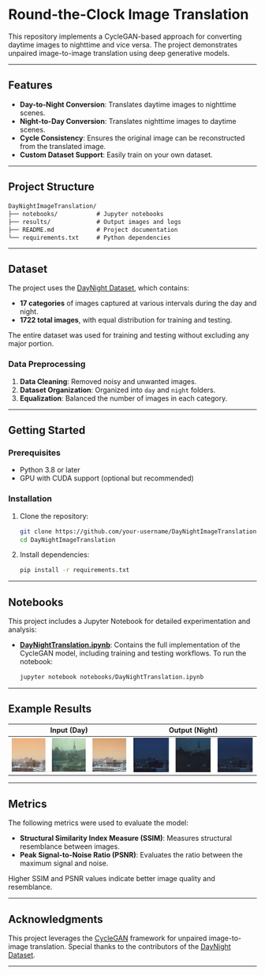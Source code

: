 # Round-the-Clock Image Translation

This repository implements a CycleGAN-based approach for converting daytime images to nighttime and vice versa. The project demonstrates unpaired image-to-image translation using deep generative models.

---

## Features
- **Day-to-Night Conversion**: Translates daytime images to nighttime scenes.
- **Night-to-Day Conversion**: Translates nighttime images to daytime scenes.
- **Cycle Consistency**: Ensures the original image can be reconstructed from the translated image.
- **Custom Dataset Support**: Easily train on your own dataset.

---

## Project Structure
```
DayNightImageTranslation/
├── notebooks/           # Jupyter notebooks
├── results/             # Output images and logs
├── README.md            # Project documentation
└── requirements.txt     # Python dependencies
```

---

## Dataset

The project uses the [DayNight Dataset](https://www.kaggle.com/datasets/stevemark/daynight-dataset), which contains:
- **17 categories** of images captured at various intervals during the day and night.
- **1722 total images**, with equal distribution for training and testing.

The entire dataset was used for training and testing without excluding any major portion.

### Data Preprocessing
1. **Data Cleaning**: Removed noisy and unwanted images.
2. **Dataset Organization**: Organized into `day` and `night` folders.
3. **Equalization**: Balanced the number of images in each category.

---

## Getting Started

### Prerequisites
- Python 3.8 or later
- GPU with CUDA support (optional but recommended)

### Installation
1. Clone the repository:
   ```bash
   git clone https://github.com/your-username/DayNightImageTranslation.git
   cd DayNightImageTranslation
   ```

2. Install dependencies:
   ```bash
   pip install -r requirements.txt
   ```

---

## Notebooks

This project includes a Jupyter Notebook for detailed experimentation and analysis:
- **[DayNightTranslation.ipynb](notebooks/DayNightTranslation.ipynb)**: Contains the full implementation of the CycleGAN model, including training and testing workflows. To run the notebook:
  ```bash
  jupyter notebook notebooks/DayNightTranslation.ipynb
  ```

---

## Example Results

| Input (Day) | Output (Night) |
|-------------|----------------|
| ![Day](images/input_day.png) | ![Night](images/output_night.png) |

---

## Metrics

The following metrics were used to evaluate the model:
- **Structural Similarity Index Measure (SSIM)**: Measures structural resemblance between images.
- **Peak Signal-to-Noise Ratio (PSNR)**: Evaluates the ratio between the maximum signal and noise.

Higher SSIM and PSNR values indicate better image quality and resemblance.

---

## Acknowledgments
This project leverages the [CycleGAN](https://github.com/junyanz/pytorch-CycleGAN-and-pix2pix) framework for unpaired image-to-image translation. Special thanks to the contributors of the [DayNight Dataset](https://www.kaggle.com/datasets/stevemark/daynight-dataset).

---
